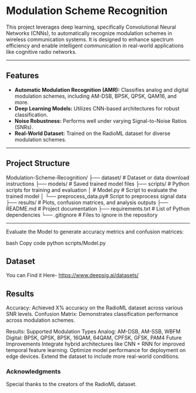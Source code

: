 # **Modulation Scheme Recognition**

This project leverages deep learning, specifically Convolutional Neural Networks (CNNs), to automatically recognize modulation schemes in wireless communication systems. It is designed to enhance spectrum efficiency and enable intelligent communication in real-world applications like cognitive radio networks.

---

## **Features**
- **Automatic Modulation Recognition (AMR):** Classifies analog and digital modulation schemes, including AM-DSB, BPSK, QPSK, QAM16, and more.
- **Deep Learning Models:** Utilizes CNN-based architectures for robust classification.
- **Noise Robustness:** Performs well under varying Signal-to-Noise Ratios (SNRs).
- **Real-World Dataset:** Trained on the RadioML dataset for diverse modulation schemes.

---

## **Project Structure**
Modulation-Scheme-Recognition/ ├── dataset/ # Dataset or data download instructions ├── models/ # Saved trained model files ├── scripts/ # Python scripts for training and evaluation │  # Model.py # Script to evaluate the trained model │ └── preprocess_data.py# Script to preprocess signal data ├── results/ # Plots, confusion matrices, and analysis outputs ├── README.md # Project documentation ├── requirements.txt # List of Python dependencies └── .gitignore # Files to ignore in the repository


---

Evaluate the Model to generate accuracy metrics and confusion matrices:

bash
Copy code
python scripts/Model.py

## Dataset
You can Find it Here- https://www.deepsig.ai/datasets/

## Results
Accuracy: Achieved X% accuracy on the RadioML dataset across various SNR levels.
Confusion Matrix: Demonstrates classification performance across modulation schemes.

Results:
Supported Modulation Types
Analog: AM-DSB, AM-SSB, WBFM
Digital: BPSK, QPSK, 8PSK, 16QAM, 64QAM, CPFSK, GFSK, PAM4
Future Improvements
Integrate hybrid architectures like CNN + RNN for improved temporal feature learning.
Optimize model performance for deployment on edge devices.
Extend the dataset to include more real-world conditions.


### Acknowledgments
Special thanks to the creators of the RadioML dataset.
